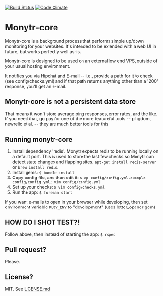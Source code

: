 [![Build Status](https://travis-ci.org/kalleth/monytr-core.svg?branch=master)](https://travis-ci.org/kalleth/monytr-core) 
[![Code Climate](https://codeclimate.com/github/kalleth/monytr-core.png)](https://codeclimate.com/github/kalleth/monytr-core)

# Monytr-core
Monytr-core is a background process that performs simple up/down monitoring for your websites. It's intended to be extended with a web UI in future, but works perfectly well as-is.

Monytr-core is designed to be used on an external low end VPS, outside of your usual hosting environment.

It notifies you via Hipchat and E-mail -- i.e., provide a path for it to check (see config/checks.yml) and if that path returns anything other than a '200' response, you'll get an e-mail.

## Monytr-core is not a persistent data store
That means it won't store average ping responses, error rates, and the like. If you need that, go pay for one of the more featureful tools -- pingdom, newrelic et al. -- they are much better tools for this.

## Running monytr-core
1. Install dependency 'redis'. Monytr expects redis to be running locally on a default port. This is used to store the last few checks so Monytr can detect state changes and flapping sites. `apt-get install redis-server` or `brew install redis`.
2. Install gems: `$ bundle install`
3. Copy config file, and then edit it: `$ cp config/config.yml.example config/config.yml; vim config/config.yml`
4. Set up your checks: `$ vim config/checks.yml`
5. Run the app: `$ foreman start`

If you want e-mails to open in your browser while developing, then set
environment variable `RUBY_ENV` to "development" (uses letter_opener gem)

## HOW DO I SHOT TEST?!
Follow above, then instead of starting the app:
`$ rspec`

## Pull request?
Please.

## License?
MIT. See [LICENSE.md](LICENSE.md)
